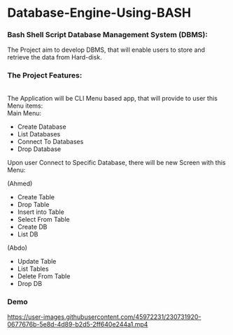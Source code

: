 # Database-Engine-Using-BASH

### Bash Shell Script Database Management System (DBMS):

The Project aim to develop DBMS, that will enable users to store and retrieve the data from Hard-disk.

### The Project Features:
<br>The Application will be CLI Menu based app, that will provide to user this Menu items:
<br>Main Menu:
- Create Database
- List Databases
- Connect To Databases
- Drop Database

Upon user Connect to Specific Database, there will be new Screen with this Menu:

(Ahmed)

- Create Table 
- Drop Table
- Insert into Table
- Select From Table
- Create DB
- List DB

(Abdo)

- Update Table
- List Tables
- Delete From Table
- Drop DB

### Demo

https://user-images.githubusercontent.com/45972231/230731920-0677676b-5e8d-4d89-b2d5-2ff640e244a1.mp4

